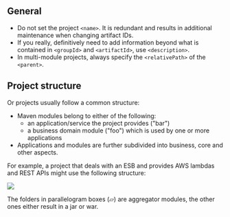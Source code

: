 ## General

* Do not set the project `<name>`. It is redundant and results in additional maintenance when changing artifact IDs.
* If you really, definitively need to add information beyond what is contained in `<groupId>` and `<artifactId>`,
  use `<description>`.
* In multi-module projects, always specify the `<relativePath>` of the `<parent>`.

## Project structure

Or projects usually follow a common structure:

*   Maven modules belong to either of the following:
    *   an application/service the project provides ("bar")
    *   a business domain module ("foo") which is used by one or more applications
*   Applications and modules are further subdivided into business, core and other aspects.

For example, a project that deals with an ESB and provides AWS lambdas and REST APIs might use the following structure:

<!-- TODO replace with plugin mentioned at https://github.com/squidfunk/mkdocs-material/discussions/3539 --> 
![](https://kroki.io/blockdiag/svg/eNqFUstugzAQvPMViF7dSknTqlJEfySqkG0MWHW8yDbKocq_1w-MgZBkD2DvzA7LzhIB9LfmuM3_stxGzRo8CFPpDvcsL_NGwIV2WJk3w9SZS2xAeaKEmlUXXpvOsnbv-5TsGG87Y7P7w0KyVTD0FQUByoLFS-Oj8BzdYzmpHb5SbhLbfWY-S7BmNVcngQkTZVGg3LdaUq6oYCj3IuXu48ezz1APgulT4KSf4bIfTKA0AE_gigyaS6b1-NF4TQQKio2gOyZAm4T4c4Bw3wtOseEgH_ZGsHoCP-7NETZ7816Mlkcil9biBlMWtVIiDnmziy09F0yT05Oye6UuuKRgF669AWAwLayBa3Z72lIW-ExqvEgpps2qOjwDl4I02M40rP2FEWveYhXz1--4Z2jh7HG-go5lN2J8TbahaX9QWpjjWn6u6u7WrshR432mGF1HK1tD19YWVxLHi6Z5ToqzEse0BYuPrcaCxpncKw905Md8zK7_WHVhpw==)
<!--
blockdiag {
    default_shape = flowchart.terminator
    node_width = 132
    node_height = 24
    default_group_color = "#ffffff"
    span_width = 48
    span_height = 16

    basedir[label="", shape=circle, width=15]
    modules[shape=flowchart.input]
    foo[shape=flowchart.input]
    foo_business[label=business]
    foo_core[label=core]
    foo_store[label=store]
    applications[shape=flowchart.input]
    bar[shape=flowchart.input]
    bar_business[label=business]
    bar_core[label=core]
    group {
        bar_interfaces[label=interfaces, shape=flowchart.input]
        group {
            esb[shape=flowchart.input]
            group {
                incoming
                outgoing
            }
        }
        group {
            lambda
            rest
        }
    }
    lambdacontainer
    webapp

    basedir -> modules, applications;
    modules -> foo -> foo_business, foo_core, foo_store;
    basedir -> applications -> bar;
    bar -> bar_business, bar_core, bar_interfaces

    esb -> incoming, outgoing;
    bar_interfaces -> esb;
    bar -> lambdacontainer, webapp;
    bar_interfaces -> lambda, rest;
}
-->

The folders in parallelogram boxes (▱) are aggregator modules, the other ones either result in a jar or war. 